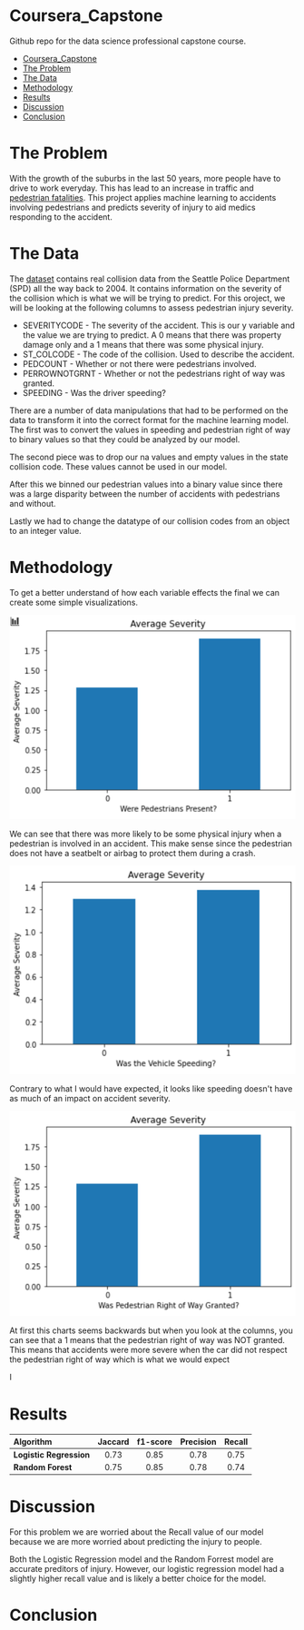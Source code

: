 # Coursera_Capstone
Github repo for the data science professional capstone course.
- [Coursera_Capstone](#coursera_capstone)
- [The Problem](#the-problem)
- [The Data](#the-data)
- [Methodology](#methodology)
- [Results](#results)
- [Discussion](#discussion)
- [Conclusion](#conclusion)

# The Problem

With the growth of the suburbs in the last 50 years, more people have to drive to work everyday. This has lead to an increase in traffic and [pedestrian fatalities](https://www.ghsa.org/resources/news-releases/pedestrians20). This project applies machine learning to accidents involving pedestrians and predicts severity of injury to aid medics responding to the accident. 


# The Data

The [dataset](https://www.seattle.gov/Documents/Departments/SDOT/GIS/Collisions_OD.pdf) contains real collision data from the Seattle Police Department (SPD) all the way back to 2004. It contains information on the severity of the collision which is what we will be trying to predict. For this oroject, we will be looking at the following columns to assess pedestrian injury severity.

* SEVERITYCODE - The severity of the accident. This is our y variable and the value we are trying to predict. A 0 means that there was property damage only and a 1 means that there was some physical injury.
* ST_COLCODE - The code of the collision. Used to describe the accident.
* PEDCOUNT - Whether or not there were pedestrians involved.
* PERROWNOTGRNT - Whether or not the pedestrians right of way was granted.
* SPEEDING - Was the driver speeding?

There are a number of data manipulations that had to be performed on the data to transform it into the correct format for the machine learning model. The first was to convert the values in speeding and pedestrian right of way to binary values so that they could be analyzed by our model.

The second piece was to drop our na values and empty values in the state collision code. These values cannot be used in our model.

After this we binned our pedestrian values into a binary value since there was a large disparity between the number of accidents with pedestrians and without. 

Lastly we had to change the datatype of our collision codes from an object to an integer value.

# Methodology

To get a better understand of how each variable effects the final we can create some simple visualizations.


![Pedestrian Accidents](https://github.com/Duvey314/Coursera_Capstone/blob/master/Images/accidents_with_pedestrians.PNG)

We can see that there was more likely to be some physical injury when a pedestrian is involved in an accident. This make sense since the pedestrian does not have a seatbelt or airbag to protect them during a crash.

![Speeding Accidents](https://github.com/Duvey314/Coursera_Capstone/blob/master/Images/accidents_while_speeding.PNG)

Contrary to what I would have expected, it looks like speeding doesn't have as much of an impact on accident severity.

![Pedestrian RoW](https://github.com/Duvey314/Coursera_Capstone/blob/master/Images/accidents_given_row.PNG)

At first this charts seems backwards but when you look at the columns, you can see that a 1 means that the pedestrian right of way was NOT granted. This means that accidents were more severe when the car did not respect the pedestrian right of way which is what we would expect

I

# Results

| Algorithm               | **Jaccard**    | **f1-score**  | **Precision** | **Recall**  |
| :---                    |     :---:      |     :---:     | :---:         | :---:       |
| **Logistic Regression** | 0.73           | 0.85          |    0.78       | 0.75        |
| **Random Forest**       | 0.75           | 0.85          |   0.78        | 0.74        |

# Discussion

For this problem we are worried about the Recall value of our model because we are more worried about predicting the injury to people.

Both the Logistic Regression model and the Random Forrest model are accurate preditors of injury. However, our logistic regression model had a slightly higher recall value and is likely a better choice for the model.

# Conclusion

